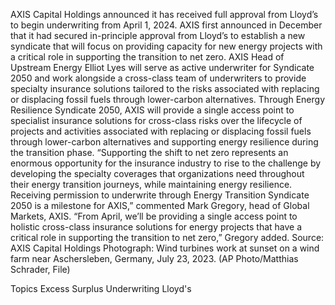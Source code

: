 AXIS Capital Holdings announced it has received full approval from Lloyd’s to begin underwriting from April 1, 2024.
AXIS first announced in December that it had secured in-principle approval from Lloyd’s to establish a new syndicate that will focus on providing capacity for new energy projects with a critical role in supporting the transition to net zero.
AXIS Head of Upstream Energy Elliot Lyes will serve as active underwriter for Syndicate 2050 and work alongside a cross-class team of underwriters to provide specialty insurance solutions tailored to the risks associated with replacing or displacing fossil fuels through lower-carbon alternatives.
Through Energy Resilience Syndicate 2050, AXIS will provide a single access point to specialist insurance solutions for cross-class risks over the lifecycle of projects and activities associated with replacing or displacing fossil fuels through lower-carbon alternatives and supporting energy resilience during the transition phase.
“Supporting the shift to net zero represents an enormous opportunity for the insurance industry to rise to the challenge by developing the specialty coverages that organizations need throughout their energy transition journeys, while maintaining energy resilience. Receiving permission to underwrite through Energy Transition Syndicate 2050 is a milestone for AXIS,” commented Mark Gregory, head of Global Markets, AXIS.
“From April, we’ll be providing a single access point to holistic cross-class insurance solutions for energy projects that have a critical role in supporting the transition to net zero,” Gregory added.
Source: AXIS Capital Holdings
Photograph: Wind turbines work at sunset on a wind farm near Aschersleben, Germany, July 23, 2023. (AP Photo/Matthias Schrader, File)

Topics
Excess Surplus
Underwriting
Lloyd's
